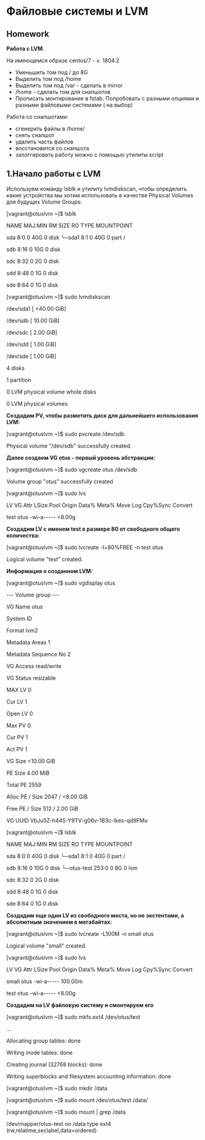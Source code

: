 # **Файловые системы и LVM**

## **Homework**

 **Работа с LVM**.
 
На имеющемся образе centos/7 - v. 1804.2
- Уменьшить том под / до 8G
- Выделить том под /home
- Выделить том под /var -  сделать в mirror
- /home - сделать том для снапшотов
- Прописать монтирование в fstab. Попробовать с разными опциями и разными файловыми системами ( на выбор)

Работа со снапшотами:
- сгенерить файлы в /home/
- снять снапшот
- удалить часть файлов
- восстановится со снапшота
- залоггировать работу можно с помощью утилиты script

## **1.Начало работы с LVM**
 
Используем команду lsblk и утилиту lvmdiskscan, чтобы определить какие устройства мы хотим использовать в качестве Physical Volumes для будущих Volume Groups:

[vagrant@otuslvm ~]$ lsblk

NAME   MAJ:MIN RM SIZE RO TYPE MOUNTPOINT

sda      8:0    0  40G  0 disk 
└─sda1   8:1    0  40G  0 part /

sdb      8:16   0  10G  0 disk 

sdc      8:32   0   2G  0 disk 

sdd      8:48   0   1G  0 disk 

sde      8:64   0   1G  0 disk 

[vagrant@otuslvm ~]$ sudo lvmdiskscan 

  /dev/sda1 [     <40.00 GiB] 

  /dev/sdb  [      10.00 GiB] 

  /dev/sdc  [       2.00 GiB] 

  /dev/sdd  [       1.00 GiB] 

  /dev/sde  [       1.00 GiB] 

  4 disks

  1 partition

  0 LVM physical volume whole disks

  0 LVM physical volumes

**Создадим PV, чтобы разметить диск для дальнейшего использования LVM:**

[vagrant@otuslvm ~]$ sudo pvcreate /dev/sdb

  Physical volume "/dev/sdb" successfully created.

**Далее создаем VG otus - первый уровень абстракции:**

[vagrant@otuslvm ~]$ sudo vgcreate otus /dev/sdb

  Volume group "otus" successfully created

[vagrant@otuslvm ~]$ sudo lvs

  LV   VG   Attr       LSize  Pool Origin Data%  Meta%  Move Log Cpy%Sync Convert

  test otus -wi-a----- <8.00g     

**Создадим LV с именем test в размере 80 от свободного общего количества:**

[vagrant@otuslvm ~]$ sudo lvcreate -l+80%FREE -n test otus

  Logical volume "test" created.

**Информация о созданном LVM:**

[vagrant@otuslvm ~]$ sudo vgdisplay otus

  --- Volume group ---

  VG Name               otus

  System ID             

  Format                lvm2

  Metadata Areas        1

  Metadata Sequence No  2

  VG Access             read/write

  VG Status             resizable

  MAX LV                0

  Cur LV                1

  Open LV               0

  Max PV                0

  Cur PV                1

  Act PV                1

  VG Size               <10.00 GiB

  PE Size               4.00 MiB

  Total PE              2559

  Alloc PE / Size       2047 / <8.00 GiB

  Free  PE / Size       512 / 2.00 GiB

  VG UUID               VbJu5Z-h44S-Y9TV-g06v-1B3c-Ikes-qd9FMu


[vagrant@otuslvm ~]$ lsblk

NAME        MAJ:MIN RM SIZE RO TYPE MOUNTPOINT

sda           8:0    0  40G  0 disk 
└─sda1        8:1    0  40G  0 part /

sdb           8:16   0  10G  0 disk 
└─otus-test 253:0    0   8G  0 lvm  

sdc           8:32   0   2G  0 disk 

sdd           8:48   0   1G  0 disk 

sde           8:64   0   1G  0 disk 

**Создадим еще один LV из свободного места, но не экстентами, а абсолютным значением в мегабайтах:**

[vagrant@otuslvm ~]$ sudo lvcreate -L100M -n small otus

  Logical volume "small" created.

[vagrant@otuslvm ~]$ sudo lvs

  LV    VG   Attr       LSize   Pool Origin Data%  Meta%  Move Log Cpy%Sync Convert

  small otus -wi-a----- 100.00m                                                    

  test  otus -wi-a-----  <8.00g 

**Создадим на LV файловую систему и смонтируем его**

[vagrant@otuslvm ~]$ sudo mkfs.ext4 /dev/otus/test

...

Allocating group tables: done                            

Writing inode tables: done                            

Creating journal (32768 blocks): done

Writing superblocks and filesystem accounting information: done 

[vagrant@otuslvm ~]$ sudo mkdir /data

[vagrant@otuslvm ~]$ sudo mount /dev/otus/test /data/

[vagrant@otuslvm ~]$ sudo mount | grep /data

/dev/mapper/otus-test on /data type ext4 (rw,relatime,seclabel,data=ordered)


